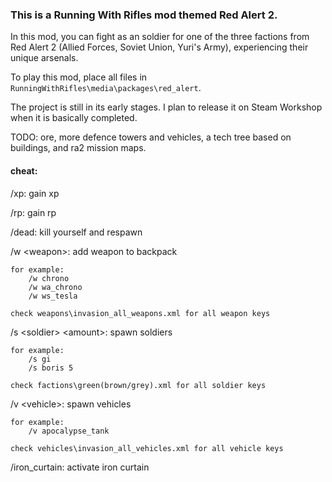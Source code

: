 ### This is a Running With Rifles mod themed Red Alert 2. 

In this mod, you can fight as an soldier for one of the three factions from Red Alert 2 (Allied Forces, Soviet Union, Yuri's Army), experiencing their unique arsenals.

To play this mod, place all files in `RunningWithRifles\media\packages\red_alert`.

The project is still in its early stages. I plan to release it on Steam Workshop when it is basically completed. 

TODO: ore, more defence towers and vehicles, a tech tree based on buildings, and ra2 mission maps.

#### cheat:

/xp: gain xp

/rp: gain rp

/dead: kill yourself and respawn

/w &lt;weapon>: add weapon to backpack

    for example:
        /w chrono
        /w wa_chrono
        /w ws_tesla

    check weapons\invasion_all_weapons.xml for all weapon keys

/s &lt;soldier> &lt;amount>: spawn soldiers

    for example:
        /s gi
        /s boris 5

    check factions\green(brown/grey).xml for all soldier keys

/v &lt;vehicle>: spawn vehicles

    for example:
        /v apocalypse_tank

    check vehicles\invasion_all_vehicles.xml for all vehicle keys

/iron_curtain: activate iron curtain
